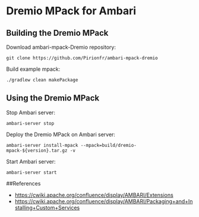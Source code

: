 # Dremio MPack for Ambari

## Building the Dremio MPack
Download ambari-mpack-Dremio repository:

`git clone https://github.com/Pirionfr/ambari-mpack-dremio`

Build example mpack:

`./gradlew clean makePackage`

## Using the Dremio MPack
Stop Ambari server:

`ambari-server stop`

Deploy the Dremio MPack on Ambari server:

`ambari-server install-mpack --mpack=build/dremio-mpack-${version}.tar.gz -v`

Start Ambari server:

`ambari-server start`

##References
* https://cwiki.apache.org/confluence/display/AMBARI/Extensions
* https://cwiki.apache.org/confluence/display/AMBARI/Packaging+and+Installing+Custom+Services

